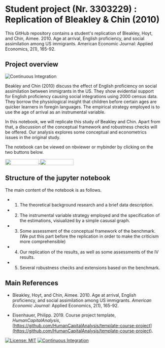 # Student project  (Nr. 3303229) : Replication of Bleakley & Chin (2010)


This GitHub repository contains a student's replication of Bleakley, Hoyt, and Chin, Aimee. 2010. Age at arrival, English proficiency, and social assimilation among US immigrants. American Economic Journal: Applied Economics, 2(1), 165-92.

## Project overview
![Continuous Integration](https://github.com/Jackcfchow/Microeconometrics-Paper/workflows/Continuous%20Integration/badge.svg)


 Beakley and Chin (2010) discuss the effect of English proficiency on social assimilation between immigrants in the US. They show evidential support for English proficiency causing social integrations using 2000 census data. They borrow the physiological insight that children before certain ages are quicker learners in foregin languages. The empirical strategy employed is to use the age of arrival as an instrumental variable. 
 
 In this notebook, we will replicate this study of Beakley and Chin. Apart from that, a discussion of the conceptual framework and robustness checks will be offered. Our analysis explores some conceptual and econometrics issues in the original study.

The notebook can be viewed on nbviewer or mybinder by clicking on the two buttons below. 
 
<a href="https://nbviewer.jupyter.org/github/HumanCapitalAnalysis/microeconometrics-course-project-Jackcfchow/blob/master/Project.ipynb"
   target="_parent">
   <img align="center"
  src="https://raw.githubusercontent.com/jupyter/design/master/logos/Badges/nbviewer_badge.png"
      width="109" height="20">
</a>
<a href="https://mybinder.org/v2/git/https%3A%2F%2Fgithub.com%2FHumanCapitalAnalysis%2Fmicroeconometrics-course-project-Jackcfchow/eaeb32ad08e23ff72f8ebfbfdd98649ded63c5aa"
    target="_parent">
    <img align="center"
       src="https://mybinder.org/badge_logo.svg"
       width="109" height="20">
</a>


## Structure of the jupyter notebook

The main content of the notebook is as follows. 

* 1. The theoretical background research and a brief data description. 

* 2. The instrumental variable strategy employed and the specification of the estimations, visiualized by a simple casusal graph. 

* 3. Some assessment of the conceptual framework of the benchmark. (We put this part before the replication in order to make the criticism more comprehensible) 

* 4. Our replication of the results, as well as some assessments of the IV results. 

* 5. Several robustness checks and extensions based on the benchmark.  


## Main References

* Bleakley, Hoyt, and Chin, Aimee. 2010. Age at arrival, English proficiency, and social assimilation among US immigrants. _American Economic Journal_: Applied Economics, 2(1), 165-92.


* Eisenhauer, Philipp. 2019. Course project template, _HumanCapitalAnalysis_, [https://github.com/HumanCapitalAnalysis/template-course-project](https://github.com/HumanCapitalAnalysis/template-course-project).


[![License: MIT](https://img.shields.io/badge/License-MIT-blue.svg)](https://github.com/HumanCapitalAnalysis/template-course-project/blob/master/LICENSE)
[![Continuous Integration](https://github.com/HumanCapitalAnalysis/template-course-project/workflows/Continuous%20Integration/badge.svg)](https://github.com/HumanCapitalAnalysis/template-course-project/actions)
